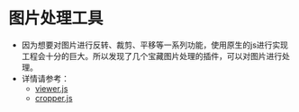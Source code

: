# 图片处理工具
- 因为想要对图片进行反转、裁剪、平移等一系列功能，使用原生的js进行实现工程会十分的巨大。所以发现了几个宝藏图片处理的插件，可以对图片进行处理。
- 详情请参考：
   - [viewer.js](https://github.com/fengyuanchen/viewerjs/blob/master/README.md)
   - [cropper.js](http://github.xyxiao.cn/vue-croppe)
